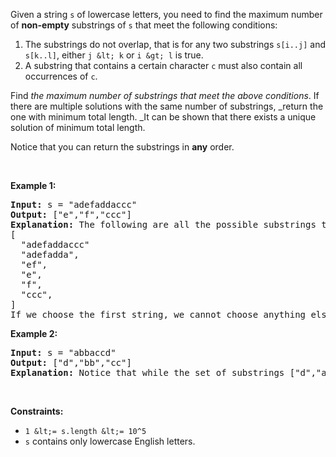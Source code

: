Given a string `` s ``&nbsp;of lowercase letters, you need to find the maximum number of __non-empty__ substrings of&nbsp;`` s ``&nbsp;that meet the following conditions:

1.   The substrings do not overlap, that is for any two substrings `` s[i..j] `` and `` s[k..l] ``, either `` j &lt; k `` or `` i &gt; l ``&nbsp;is true.
2.   A substring that contains a certain character&nbsp;`` c ``&nbsp;must also contain all occurrences of `` c ``.

Find _the maximum number of substrings that meet the above conditions_. If there are multiple solutions with the same number of substrings, _return the one with minimum total length.&nbsp;_It can be shown that there exists a unique solution of minimum total length.

Notice that you can return the substrings in __any__ order.

&nbsp;

__Example 1:__

<pre>
<strong>Input:</strong> s = "adefaddaccc"
<strong>Output:</strong> ["e","f","ccc"]
<b>Explanation:</b>&nbsp;The following are all the possible substrings that meet the conditions:
[
&nbsp; "adefaddaccc"
&nbsp; "adefadda",
&nbsp; "ef",
&nbsp; "e",
  "f",
&nbsp; "ccc",
]
If we choose the first string, we cannot choose anything else and we'd get only 1. If we choose "adefadda", we are left with "ccc" which is the only one that doesn't overlap, thus obtaining 2 substrings. Notice also, that it's not optimal to choose "ef" since it can be split into two. Therefore, the optimal way is to choose ["e","f","ccc"] which gives us 3 substrings. No other solution of the same number of substrings exist.
</pre>

__Example 2:__

<pre>
<strong>Input:</strong> s = "abbaccd"
<strong>Output:</strong> ["d","bb","cc"]
<b>Explanation: </b>Notice that while the set of substrings ["d","abba","cc"] also has length 3, it's considered incorrect since it has larger total length.
</pre>

&nbsp;

__Constraints:__

*   `` 1 &lt;= s.length &lt;= 10^5 ``
*   `` s ``&nbsp;contains only lowercase English letters.